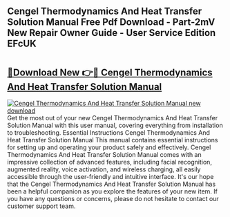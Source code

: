 ## Cengel Thermodynamics And Heat Transfer Solution Manual Free Pdf Download - Part-2mV New Repair Owner Guide - User Service Edition EFcUK

# <h2><a href="http://bc63070.oget.top/?id=Cengel+Thermodynamics+And+Heat+Transfer+Solution+Manual">🔗Download New 👉🔴 Cengel Thermodynamics And Heat Transfer Solution Manual</a></h2>

[![Cengel Thermodynamics And Heat Transfer Solution Manual new download](https://i.imgur.com/5g1atiW.png)](http://bc63070.oget.top/?id=Cengel+Thermodynamics+And+Heat+Transfer+Solution+Manual)
Get the most out of your new Cengel Thermodynamics And Heat Transfer Solution Manual with this user manual, covering everything from installation to troubleshooting. Essential Instructions Cengel Thermodynamics And Heat Transfer Solution Manual This manual contains essential instructions for setting up and operating your product safely and effectively. Cengel Thermodynamics And Heat Transfer Solution Manual comes with an impressive collection of advanced features, including facial recognition, augmented reality, voice activation, and wireless charging, all easily accessible through the user-friendly and intuitive interface. It's our hope that the Cengel Thermodynamics And Heat Transfer Solution Manual has been a helpful companion as you explore the features of your new item. If you have any questions or concerns, please do not hesitate to contact our customer support team.
